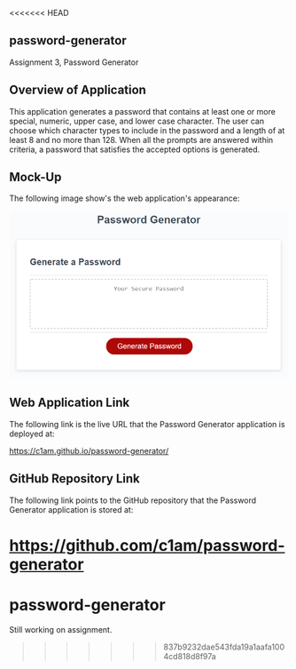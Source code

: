 <<<<<<< HEAD
## password-generator
Assignment 3, Password Generator


## Overview of Application
This application generates a password that contains at least one or more special, numeric, upper case, and lower case character. The user can choose which character types to include in the password and a length of at least 8 and no more than 128. When all the prompts are answered within criteria, a password that satisfies the accepted options is generated.


## Mock-Up
The following image show's the web application's appearance:

![The Password Generator application with red "Generate Password" button.](/assets/images/03-password-generator.png)


## Web Application Link
The following link is the live URL that the Password Generator application is deployed at:

https://c1am.github.io/password-generator/


## GitHub Repository Link
The following link points to the GitHub repository that the Password Generator application is stored at:

https://github.com/c1am/password-generator
=======
# password-generator

Still working on assignment.
>>>>>>> 837b9232dae543fda19a1aafa1004cd818d8f97a
